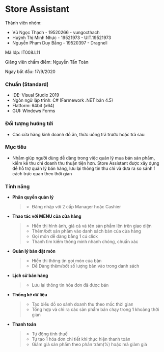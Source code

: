 # **Store Assistant**

Thành viên nhóm:
+ Vũ Ngọc Thạch - 19520266 - vungocthach
+ Huỳnh Thị Minh Nhực - 19521973 - UIT.19521973 
+ Nguyễn Phạm Duy Bằng - 19520397 - Dragnell

Mã lớp: IT008.L11

Giảng viên chấm điểm: Nguyễn Tấn Toàn

Ngày bắt đầu: 17/9/2020
        
### Chuẩn (Standard)

+ IDE: Visual Studio 2019
+ Ngôn ngữ lập trình: C# (Farmework .NET bản 4.5)
+ Flatform: 64bit (x64)
+ GUI: Windows Forms

### Đối tượng hướng tới
+ Các cửa hàng kinh doanh đồ ăn, thức uống trả trước hoặc trả sau 

### Mục tiêu
+ Nhằm giúp người dùng dễ dàng trong việc quản lý mua bán sản phẩm, kiểm kê thu chi doanh thu thuận tiện hơn. Store Assistant được xây dựng để hỗ trợ quản lý bán hàng, lưu lại thông tin thu chi và đưa ra so sánh 1 cách trực quan theo thời gian

### Tính năng
+ **Phân quyền quản lý** 
	>* Đăng nhập với 2 cấp Manager hoặc Cashier
+ **Thao tác với MENU của cửa hàng**
	>* Hiển thị hình ảnh, giá cả và tên sản phẩm lên trên giao diện
	>* Thêm/bớt sản phẩm vào danh sách bán của cửa hàng
	>* Gọi món dễ dàng bằng 1 cú click
	>* Thanh tìm kiếm thông minh nhanh chóng, chuẩn xác 
+ **Quản lý bàn đặt món**
	>* Hiển thị thông tin gọi món của bàn
	> * Dễ Dàng thêm/bớt số lượng bàn vào trong danh sách
+ **Lịch sử bán hàng**
	>* Lưu lại thông tin hóa đơn đã được bán
+ **Thống kê dữ liệu**
	>* Tạo biểu đồ so sánh doanh thu theo mốc thời gian 
	>* Tổng hợp và chỉ ra các sản phẩm bán chạy trong 1 khoảng thời gian
+ **Thanh toán**
	>* Tự động tính thuế
	>* Tự tạo 1 hóa đơn chi tiết khi thực hiện thanh toán
	>* Giảm giá sản phẩm theo phần trăm(%) hoặc mã giảm giá 
